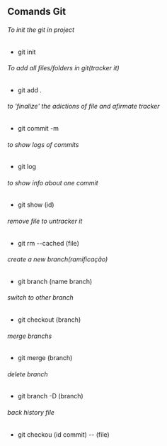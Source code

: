 ## Comands Git

###### To init the git in project
- git init

###### To add all files/folders in git(tracker it)
- git add .

###### to 'finalize' the adictions of file and afirmate tracker
- git commit -m

###### to show logs of commits
- git log

###### to show info about one commit
- git show (id)

###### remove file to untracker it
- git rm --cached (file)

###### create a new branch(ramificação)
- git branch (name branch)

###### switch to other branch
- git checkout (branch)

###### merge branchs
- git merge (branch)

###### delete branch
- git branch -D (branch)

###### back history file
- git checkou (id commit) -- (file)
